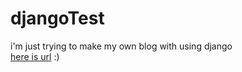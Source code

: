 # djangoTest
i'm just trying to make my own blog with using django  
[here is url](https://tmzkflsk118.pythonanywhere.com) :)
